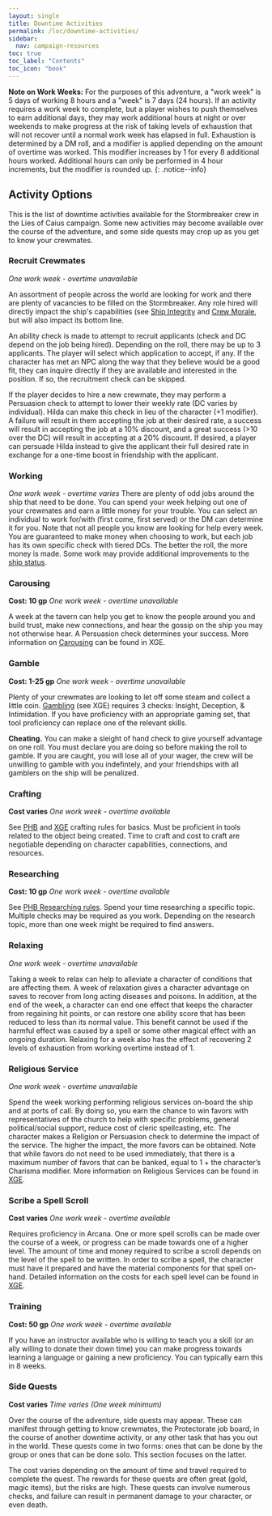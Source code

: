 ```yaml
---
layout: single
title: Downtime Activities
permalink: /loc/downtime-activities/
sidebar:
  nav: campaign-resources
toc: true
toc_label: "Contents"
toc_icon: "book"
---
```


**Note on Work Weeks:** For the purposes of this adventure, a "work week" is 5 days of working 8 hours and a "week" is 7 days (24 hours). If an activity requires a work week to complete, but a player wishes to push themselves to earn additional days, they may work additional hours at night or over weekends to make progress at the risk of taking levels of exhaustion that will not recover until a normal work week has elapsed in full. Exhaustion is determined by a DM roll, and a modifier is applied depending on the amount of overtime was worked. This modifier increases by 1 for every 8 additional hours worked. Additional hours can only be performed in 4 hour increments, but the modifier is rounded up.
{: .notice--info}


## Activity Options
This is the list of downtime activities available for the Stormbreaker crew in the Lies of Caius campaign. Some new activities may become available over the course of the adventure, and some side quests may crop up as you get to know your crewmates.

### Recruit Crewmates
*One work week - overtime unavailable*

An assortment of people across the world are looking for work and there are plenty of vacancies to be filled on the Stormbreaker. Any role hired will directly impact the ship's capabilities (see [Ship Integrity](/loc/stormbreaker/#ship-integrity) and [Crew Morale](/loc/stormbreaker/#crew-morale), but will also impact its bottom line. 

An ability check is made to attempt to recruit applicants (check and DC depend on the job being hired). Depending on the roll, there may be up to 3 applicants. The player will select which application to accept, if any. If the character has met an NPC along the way that they believe would be a good fit, they can inquire directly if they are available and interested in the position. If so, the recruitment check can be skipped.

If the player decides to hire a new crewmate, they may perform a Persuasion check to attempt to lower their weekly rate (DC varies by individual). Hilda can make this check in lieu of the character (+1 modifier). A failure will result in them accepting the job at their desired rate, a success will result in accepting the job at a 10% discount, and a great success (>10 over the DC) will result in accepting at a 20% discount. If desired, a player can persuade Hilda instead to give the applicant their full desired rate in exchange for a one-time boost in friendship with the applicant.

### Working
*One work week - overtime varies*
There are plenty of odd jobs around the ship that need to be done. You can spend your week helping out one of your crewmates and earn a little money for your trouble. You can select an individual to work for/with (first come, first served) or the DM can determine it for you. Note that not all people you know are looking for help every week. You are guaranteed to make money when choosing to work, but each job has its own specific check with tiered DCs. The better the roll, the more money is made. Some work may provide additional improvements to the [ship status](/loc/stormbreaker/#ship-status).

### Carousing 
**Cost: 10 gp**
*One work week - overtime unavailable*

A week at the tavern can help you get to know the people around you and build trust, make new connections, and hear the gossip on the ship you may not otherwise hear. A Persuasion check determines your success. More information on [Carousing](https://www.dndbeyond.com/sources/xgte/downtime-revisited#Carousing) can be found in XGE.

### Gamble 
**Cost: 1-25 gp**
*One work week - overtime unavailable*

Plenty of your crewmates are looking to let off some steam and collect a little coin. [Gambling](https://www.dndbeyond.com/sources/xgte/downtime-revisited#Gambling) (see XGE) requires 3 checks: Insight, Deception, & Intimidation. If you have proficiency with an appropriate gaming set, that tool proficiency can replace one of the relevant skills. 

**Cheating.** You can make a sleight of hand check to give yourself advantage on one roll. You must declare you are doing so before making the roll to gamble. If you are caught, you will lose all of your wager, the crew will be unwilling to gamble with you indefintely, and your friendships with all gamblers on the ship will be penalized.

### Crafting
**Cost varies**
*One work week - overtime available*

See [PHB](https://www.dndbeyond.com/sources/phb/adventuring#Crafting) and [XGE](https://www.dndbeyond.com/sources/xgte/downtime-revisited#CraftinganItem) crafting rules for basics. Must be proficient in tools related to the object being created. Time to craft and cost to craft are negotiable depending on character capabilities, connections, and resources.

### Researching
**Cost: 10 gp**
*One work week - overtime available*

See [PHB Researching rules](https://www.dndbeyond.com/sources/phb/adventuring#Researching). Spend your time researching a specific topic. Multiple checks may be required as you work. Depending on the research topic, more than one week might be required to find answers.

### Relaxing
*One work week - overtime unavailable*

Taking a week to relax can help to alleviate a character of conditions that are affecting them. A week of relaxation gives a character advantage on saves to recover from long acting diseases and poisons. In addition, at the end of the week, a character can end one effect that keeps the character from regaining hit points, or can restore one ability score that has been reduced to less than its normal value. This benefit cannot be used if the harmful effect was caused by a spell or some other magical effect with an ongoing duration. Relaxing for a week also has the effect of recovering 2 levels of exhaustion from working overtime instead of 1.

### Religious Service
*One work week - overtime unavailable*

Spend the week working performing religious services on-board the ship and at ports of call. By doing so, you earn the chance to win favors with representatives of the church to help with specific problems, general political/social support, reduce cost of cleric spellcasting, etc. The character makes a Religion or Persuasion check to determine the impact of the service. The higher the impact, the more favors can be obtained. Note that while favors do not need to be used immediately, that there is a maximum number of favors that can be banked, equal to 1 + the character’s Charisma modifier. More information on Religious Services can be found in [XGE](https://www.dndbeyond.com/sources/xgte/downtime-revisited#ReligiousService).

### Scribe a Spell Scroll
**Cost varies**
*One work week - overtime available*

Requires proficiency in Arcana. One or more spell scrolls can be made over the course of a week, or progress can be made towards one of a higher level. The amount of time and money required to scribe a scroll depends on the level of the spell to be written. In order to scribe a spell, the character must have it prepared and have the material components for that spell on-hand. Detailed information on the costs for each spell level can be found in [XGE](https://www.dndbeyond.com/sources/xgte/downtime-revisited#ScribingaSpellScroll).

### Training
**Cost: 50 gp**
*One work week - overtime available*

If you have an instructor available who is willing to teach you a skill (or an ally willing to donate their down time) you can make progress towards learning a language or gaining a new proficiency. You can typically earn this in 8 weeks.

### Side Quests
**Cost varies**
*Time varies (One week minimum)*

Over the course of the adventure, side quests may appear. These can manifest through getting to know crewmates, the Protectorate job board, in the course of another downtime activity, or any other task that has you out in the world. These quests come in two forms: ones that can be done by the group or ones that can be done solo. This section focuses on the latter.

The cost varies depending on the amount of time and travel required to complete the quest. The rewards for these quests are often great (gold, magic items), but the risks are high. These quests can involve numerous checks, and failure can result in permanent damage to your character, or even death.
